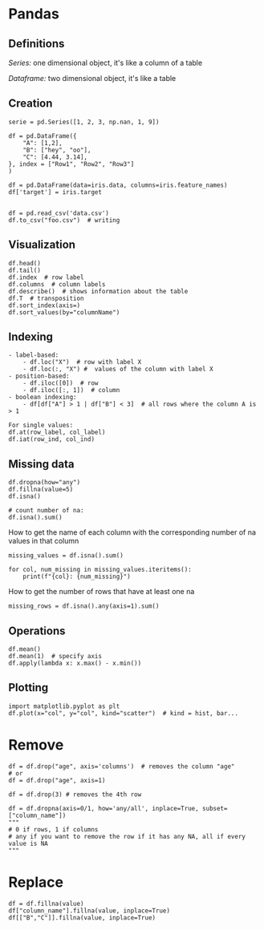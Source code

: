 # Pandas

## Definitions
*Series:* one dimensional object, it's like a column of a table

*Dataframe:* two dimensional object, it's like a table

## Creation
```
serie = pd.Series([1, 2, 3, np.nan, 1, 9])

df = pd.DataFrame({
    "A": [1,2],
    "B": ["hey", "oo"],
    "C": [4.44, 3.14],
}, index = ["Row1", "Row2", "Row3"]
)

df = pd.DataFrame(data=iris.data, columns=iris.feature_names)
df['target'] = iris.target


df = pd.read_csv('data.csv')
df.to_csv("foo.csv")  # writing
```

## Visualization
```
df.head()
df.tail()
df.index  # row label
df.columns  # column labels
df.describe()  # shows information about the table
df.T  # transposition
df.sort_index(axis=)
df.sort_values(by="columnName")
```

## Indexing 
```
- label-based: 
    - df.loc("X")  # row with label X
    - df.loc(:, "X") #  values of the column with label X
- position-based:
    - df.iloc([0])  # row
    - df.iloc([:, 1])  # column
- boolean indexing:
    - df[df["A"] > 1 | df["B"] < 3]  # all rows where the column A is > 1

For single values: 
df.at(row_label, col_label)
df.iat(row_ind, col_ind)
```

## Missing data
```
df.dropna(how="any")
df.fillna(value=5)
df.isna()

# count number of na:
df.isna().sum()
```

How to get the name of each column with the corresponding number of na values in that column
```
missing_values = df.isna().sum()

for col, num_missing in missing_values.iteritems():
    print(f"{col}: {num_missing}")
```

How to get the number of rows that have at least one na
```
missing_rows = df.isna().any(axis=1).sum()
```

## Operations
```
df.mean()
df.mean(1)  # specify axis  
df.apply(lambda x: x.max() - x.min())
```

## Plotting
```
import matplotlib.pyplot as plt
df.plot(x="col", y="col", kind="scatter")  # kind = hist, bar...
```

# Remove
```
df = df.drop("age", axis='columns')  # removes the column "age"
# or
df = df.drop("age", axis=1)

df = df.drop(3) # removes the 4th row

df = df.dropna(axis=0/1, how='any/all', inplace=True, subset=["column_name"])
"""
# 0 if rows, 1 if columns
# any if you want to remove the row if it has any NA, all if every value is NA
"""
```

# Replace
```
df = df.fillna(value)
df["column_name"].fillna(value, inplace=True)
df[["B","C"]].fillna(value, inplace=True)
```